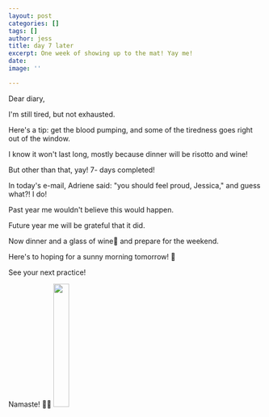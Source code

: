```yaml
---
layout: post
categories: []
tags: []
author: jess
title: day 7 later
excerpt: One week of showing up to the mat! Yay me!
date: 
image: ''

---
```

Dear diary,

I'm still tired, but not exhausted.

Here's a tip: get the blood pumping, and some of the tiredness goes right out of the window.

I know it won't last long, mostly because dinner will be risotto and wine!

But other than that, yay! 7- days completed!

In today's e-mail, Adriene said: "you should feel proud, Jessica," and guess what?! I do!

Past year me wouldn't believe this would happen.

Future year me will be grateful that it did.

Now dinner and a glass of wine🍷 and prepare for the weekend.

Here's to hoping for a sunny morning tomorrow! 🥂

See your next practice!

Namaste! 🧘‍♀️ <img width="25%" height="25%" src="{{site.url}}{{site.baseurl}}/assets/images/jess-signature.gif">